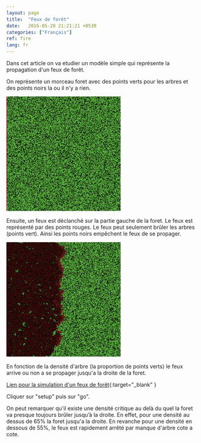 ```yaml
---
layout: page
title:  "Feux de forêt"
date:   2016-05-20 21:21:21 +0530
categories: ["Français"]
ref: fire
lang: fr
---
```


Dans cet article on va etudier un modèle simple qui représente la propagation d'un feux de forêt.

On représente un morceau foret avec des points verts pour les arbres et des points noirs la ou il n'y a rien.

<img src="/images/feux_init.png" width="300"/>

Ensuite, un feux est déclanché sur la partie gauche de la foret. Le feux est représenté par des points rouges.
Le feux peut seulement brûler les arbres (points vert). Ainsi les points noirs empêchent le feux de se propager. 

<img src="/images/feux_milieu.png" width="300"/>

En fonction de la densité d'arbre (la proportion de points verts) le feux arrive ou non a se propager jusqu'a la droite de la foret.

[Lien pour la simulation d'un feux de forêt](http://netlogoweb.org/launch#http://netlogoweb.org/assets/modelslib/Sample%20Models/Earth%20Science/Fire.nlogo){:target="_blank" }

Cliquer sur "setup" puis sur "go".


On peut remarquer qu'il existe une densité critique au delà du quel la foret va presque toujours brûler jusqu’à la droite.
En effet, pour une densité au dessus de 65% la foret jusqu'a la droite. En revanche pour une densité en dessous de 55%, le feux est rapidement arrêté par manque d'arbre cote a cote.
